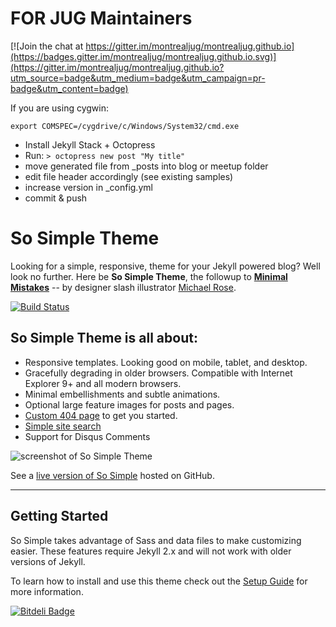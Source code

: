 # FOR JUG Maintainers

[![Join the chat at https://gitter.im/montrealjug/montrealjug.github.io](https://badges.gitter.im/montrealjug/montrealjug.github.io.svg)](https://gitter.im/montrealjug/montrealjug.github.io?utm_source=badge&utm_medium=badge&utm_campaign=pr-badge&utm_content=badge)

If you are using cygwin:

`export COMSPEC=/cygdrive/c/Windows/System32/cmd.exe`

- Install Jekyll Stack + Octopress
- Run: `> octopress new post "My title"`
- move generated file from _posts into blog or meetup folder
- edit file header accordingly (see existing samples)
- increase version in _config.yml
- commit & push

# So Simple Theme

Looking for a simple, responsive, theme for your Jekyll powered blog? Well look no further. Here be **So Simple Theme**, the followup to [**Minimal Mistakes**](http://mmistakes.github.io/minimal-mistakes/) -- by designer slash illustrator [Michael Rose](http://mademistakes.com).

[![Build Status](https://travis-ci.org/mmistakes/so-simple-theme.svg?branch=master)](https://travis-ci.org/mmistakes/so-simple-theme)

## So Simple Theme is all about:

* Responsive templates. Looking good on mobile, tablet, and desktop.
* Gracefully degrading in older browsers. Compatible with Internet Explorer 9+ and all modern browsers.
* Minimal embellishments and subtle animations.
* Optional large feature images for posts and pages.
* [Custom 404 page](http://mmistakes.github.io/so-simple-theme/404.html) to get you started.
* [Simple site search](https://github.com/christian-fei/Simple-Jekyll-Search)
* Support for Disqus Comments

![screenshot of So Simple Theme](http://mmistakes.github.io/so-simple-theme/images/so-simple-theme-preview.jpg)

See a [live version of So Simple](http://mmistakes.github.io/so-simple-theme/) hosted on GitHub.

---

## Getting Started

So Simple takes advantage of Sass and data files to make customizing easier. These features require Jekyll 2.x and will not work with older versions of Jekyll.

To learn how to install and use this theme check out the [Setup Guide](http://mmistakes.github.io/so-simple-theme/theme-setup/) for more information.

[![Bitdeli Badge](https://d2weczhvl823v0.cloudfront.net/mmistakes/so-simple-theme/trend.png)](https://bitdeli.com/free "Bitdeli Badge")
